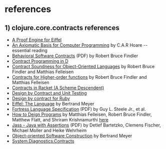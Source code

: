 references
==========

## 1) clojure.core.contracts references

  * [A Proof Engine for Eiffel]([http://tecomp.sourceforge.net/index.php?file=doc/papers/proof/engine])
  * [An Axiomatic Basis for Computer Programming]([http://citeseer.ist.psu.edu/viewdoc/summary?doi=10.1.1.116.2392]) by C.A.R Hoare -- essential reading
  * [Behavioral Software Contracts]([http://eecs.northwestern.edu/~robby/pubs/papers/behavioral-software-contracts.pdf]) (PDF) by Robert Bruce Findler
  * [Contract Programming in D]([http://www.digitalmars.com/d/2.0/dbc.html]) 
  * [Contract Soundness for Object-Oriented Languages]([http://www.ccs.neu.edu/scheme/pubs/oopsla01-ff.pdf]) by Robert Bruce Findler and Matthias Felleisen
  * [Contracts for Higher-order functions]([http://www.ccs.neu.edu/racket/pubs/NU-CCIS-02-05.pdf]) by Robert Bruce Findler and Matthias Felleisen
  * [Contracts in Racket (A Scheme Descendent)]([http://pre.plt-scheme.org/docs/html/guide/contracts.html])
  * [Design by Contract and Unit Testing]([http://onestepback.org/index.cgi/Tech/Programming/DbcAndTesting.html])
  * [Design by contract for Ruby]([http://split-s.blogspot.com/2006/02/design-by-contract-for-ruby.html])
  * [Eiffel: The Language]([http://www.amazon.com/dp/0132479257]) by Bertrand Meyer
  * [Fortress Language Specification]([http://labs.oracle.com/projects/plrg/fortress.pdf]) (PDF) by Guy L. Steele Jr., et al.
  * [How to Deign Programs]([http://htdp.org/]) by Matthias Felleisen, Robert Bruce Findler, Matthew Flatt, and Shriram Krishnamurthi [here]([http://www.htdp.org/2003-09-26/Book/])
  * [Jass - Java with Assertions]([http://www.eecs.northwestern.edu/~robby/contract-reading-list/jass.pdf]) (PDF) by Detlef Bartetzko, Clemens Fischer, Michael Moller and Heike Wehrheim
  * [Object-oriented Software Construction](ttp://www.amazon.com/dp/0136291554) by Bertrand Meyer
  * [System.Diagnostics.Contracts]([http://msdn.microsoft.com/en-us/library/system.diagnostics.contracts.aspx])

